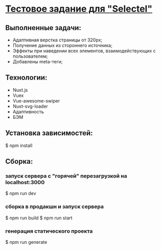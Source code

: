 # [Тестовое задание для "Selectel"](https://dmitrii-belich.github.io/selectel_test/)

## Выполненные задачи: 
* Адаптивная верстка страницы от 320px;
* Получение данных из стороннего источника;
* Эффекты при наведении всех элементов, взаимодействующих с пользователем;
* Добавлены meta-теги;

## Технологии:
* Nuxt.js
* Vuex
* Vue-awesome-swiper
* Nuxt-svg-loader
* Адаптивность
* БЭМ


## Установка зависимостей:

$ npm install

## Сборка:
### запуск сервера с "горячей" перезагрузкой на localhost:3000
$ npm run dev

### сборка в продакшн и запуск сервера
$ npm run build
$ npm run start

### генерация статического проекта
$ npm run generate
